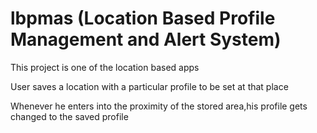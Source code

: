 lbpmas (Location Based Profile Management and Alert System)
======

This project is one of the location based apps

User saves a location with a particular profile to be set at that place 

Whenever he enters into the proximity of the stored area,his profile gets changed to the saved profile
